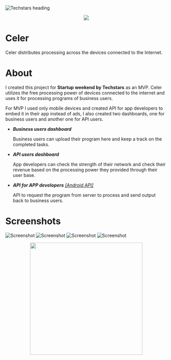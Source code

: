 ![Techstars heading](https://ramantehlan.github.io/Celer/assets/heading.PNG)

<p align="center">
  <img src ="https://ramantehlan.github.io/Celer/assets/celer_logo.png" />
</p>


# Celer
Celer distributes processing across the devices connected to the Internet.

# About 
I created this project for **Startup weekend by Techstars** as an MVP. Celer utilizes the free processing power of devices connected to the internet and uses it for processing programs of business users. 

For MVP I used only mobile devices and created API for app developers to embed it in their app instead of ads, I also created two dashboards, one for business users and another one for API users.

- ***Business users dashboard***
     
     Business users can upload their program here and keep a track on the completed tasks. 

- ***API users dashboard***
     
     App developers can check the strength of their network and check their revenue based on the processing power they provided through
      their user base.
      
- ***API for APP developers*** [*[Android API]*](https://github.com/ramantehlan/Celer-API)
     
     API to request the program from server to process and send output back to business users.

# Screenshots

![Screenshot](https://ramantehlan.github.io/Celer/assets/Screenshot_1.JPG)
![Screenshot](https://ramantehlan.github.io/Celer/assets/Screenshot_2.JPG)
![Screenshot](https://ramantehlan.github.io/Celer/assets/Screenshot_3.JPG)
![Screenshot](https://ramantehlan.github.io/Celer/assets/Screenshot_4.JPG)

<p align="center">
  <img src ="https://ramantehlan.github.io/Celer/assets/Screenshot_app_1.png" width="350"/>
</p>
